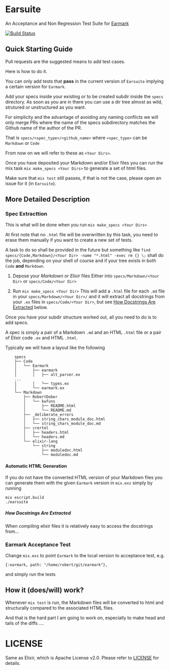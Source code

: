 # Earsuite

An Acceptance and Non Regression Test Suite for [Earmark](https://github.com/pragdave/earmark)  

[![Build Status](https://travis-ci.org/RobertDober/Earsuite.svg?branch=master)](https://travis-ci.org/RobertDober/earsuite)

## Quick Starting Guide

Pull requests are the suggested means to add test cases.

Here is how to do it.

You can only add tests that **pass** in the current version of `Earsuite` implying a certain version for `Earmark`.

Add your specs inside your existing or to be created subdir inside  the `specs` directory. As soon as you are in there
you can use a dir tree almost as wild, strutured or unstructured as you want.

For simplicity and the advantage of avoiding any naming conflicts we will only merge PRs where the name of the specs subdirectory
matches the Github name of the author of the PR.

That is `specs/<spec_type>/<github_name>`  where `<spec_type>` can be `Markdown` or `Code` 

From now on we will refer to these as `<Your Dirs>`.

Once you have deposited your Markdown and/or Elixir files you can run the mix task `mix make_specs <Your Dirs>` to generate a set of html files.

Make sure that `mix test` still passes, if that is not the case, please open an issue for it (in `Earsuite`).

## More Detailed Description

### Spec Extracttion

This is what will be done when you run `mix make_specs <Your Dirs>`

At first note that no `.html` file will be overwritten by this task, you need to erase them manually if you want to create a new
set of tests.

A task to do so shall be provided in the future but something like `find specs/{Code,Markdown}/<Your Dir> -name "*.html" -exec rm {} \;` shall
do the job, depending on your shell of course and if your tree exists in both `Code` **and** `Markdown`.

1. Depose your _Markdown_ or _Elixir_ files
Either into `specs/Markdown/<Your Dir>` or  `specs/Code/<Your Dir>`

1. Run `mix make_specs <Your Dir>`
This will add a `.html` file for each `.md` file in your `specs/Markdown/<Your Dir>/` and
it will extract all docstrings from your `.ex` files in `specs/Code/<Your Dir>`, but see [How Docstrings Are Extracted](#how-docstrings-are-extracted) below.


Once you have your subdir structure worked out, all you need to do is to add specs.

A spec is simply a pair of a Markdown `.md` and an HTML `.html` file or a pair of Elixir code `.ex` and HTML `.html`.

Typically we will have a layout like the following

```
    specs
    ├── Code
    │   └── Earmark
    │       ├── earmark
    │       │   ├── alt_parser.ex
    ...
    │       │   └── types.ex
    │       └── earmark.ex
    └── Markdown
        ├── RobertDober
        │   └── kwfuns
        │       ├── README.html
        │       └── README.md
        ├── _deliberate_errors
        │   ├── string_chars_module_doc.html
        │   └── string_chars_module_doc.md
        ├── crertel
        │   ├── headers.html
        │   └── headers.md
        └── elixir-lang
            └── string
                ├── moduledoc.html
                └── moduledoc.md
```

#### Automatic HTML Generation

If you do not have the converted HTML version of your Markdown files you can generate them with the given `Earmark` version in `mix.exs` simply
by running

    mix escript.build
    ./earsuite

##### How Docstrings Are Extracted

When compiling elixir files it is relatively easy to access the docstrings from...

### Earmark Acceptance Test

Change `mix.exs` to point `Earmark` to the local version to acceptance test, e.g. 
    
    {:earmark, path: "/home/robert/git/earmark"},

and simply run the tests


## How it (does/will) work?

Whenever `mix test` is run, the Markdown files will be converted to html and structurally compared to the associated HTML files.

And that is the hard part I am going to work on, especially to make head and tails of the diffs ....


# LICENSE

Same as Elixir, which is Apache License v2.0. Please refer to [LICENSE](LICENSE) for details.
